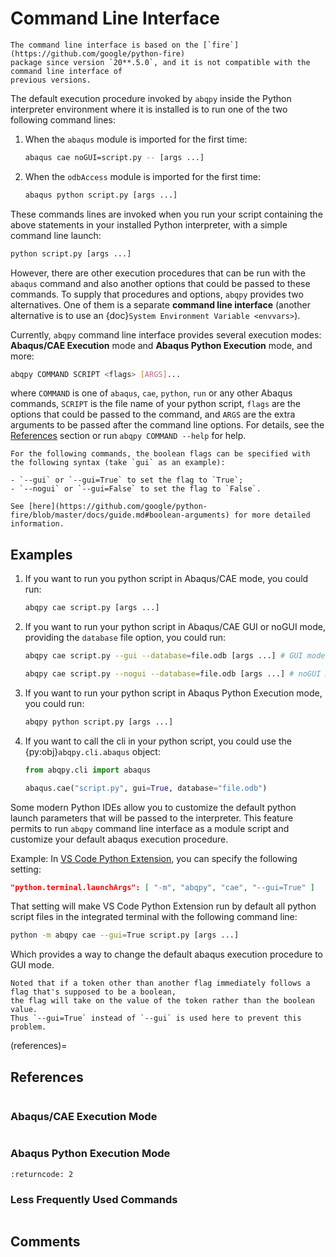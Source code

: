 # Command Line Interface

```{warning}
The command line interface is based on the [`fire`](https://github.com/google/python-fire)
package since version `20**.5.0`, and it is not compatible with the command line interface of
previous versions.
```

The default execution procedure invoked by `abqpy` inside the Python interpreter
environment where it is installed is to run one of the two following command lines:

1. When the `abaqus` module is imported for the first time:

   ```sh
   abaqus cae noGUI=script.py -- [args ...]
   ```

2. When the `odbAccess` module is imported for the first time:

   ```sh
   abaqus python script.py [args ...]
   ```

These commands lines are invoked when you run your script containing the above
statements in your installed Python interpreter, with a simple command line launch:

```sh
python script.py [args ...]
```

However, there are other execution procedures that can be run with the `abaqus`
command and also another options that could be passed to these commands. To supply
that procedures and options, `abqpy` provides two alternatives. One of them is a
separate **command line interface** (another alternative is to use an
{doc}`System Environment Variable <envvars>`).

Currently, `abqpy` command line interface provides several execution modes: **Abaqus/CAE
Execution** mode and **Abaqus Python Execution** mode, and more:

```sh
abqpy COMMAND SCRIPT <flags> [ARGS]...
```

where `COMMAND` is one of `abaqus`, `cae`, `python`, `run` or any other Abaqus commands,
`SCRIPT` is the file name of your python script, `flags` are the options that could be
passed to the command, and `ARGS` are the extra arguments to be passed after the command
line options. For details, see the [References](#references) section or run
`abqpy COMMAND --help` for help.

```{note}
For the following commands, the boolean flags can be specified with the following syntax (take `gui` as an example):

- `--gui` or `--gui=True` to set the flag to `True`;
- `--nogui` or `--gui=False` to set the flag to `False`.

See [here](https://github.com/google/python-fire/blob/master/docs/guide.md#boolean-arguments) for more detailed information.
```

## Examples

1. If you want to run you python script in Abaqus/CAE mode, you could run:

   ```sh
   abqpy cae script.py [args ...]
   ```

2. If you want to run your python script in Abaqus/CAE GUI or noGUI mode, providing
   the `database` file option, you could run:

   ```sh
   abqpy cae script.py --gui --database=file.odb [args ...] # GUI mode

   abqpy cae script.py --nogui --database=file.odb [args ...] # noGUI mode
   ```

3. If you want to run your python script in Abaqus Python Execution mode, you could run:

   ```sh
   abqpy python script.py [args ...]
   ```

4. If you want to call the cli in your python script, you could use the
   {py:obj}`abqpy.cli.abaqus` object:

   ```python
   from abqpy.cli import abaqus

   abaqus.cae("script.py", gui=True, database="file.odb")
   ```

Some modern Python IDEs allow you to customize the default python launch parameters
that will be passed to the interpreter. This feature permits to run `abqpy` command line
interface as a module script and customize your default abaqus execution procedure.

Example: In
[VS Code Python Extension](https://marketplace.visualstudio.com/items?itemName=ms-python.python),
you can specify the following setting:

```json
"python.terminal.launchArgs": [ "-m", "abqpy", "cae", "--gui=True" ]
```

That setting will make VS Code Python Extension run by default all python script
files in the integrated terminal with the following command line:

```sh
python -m abqpy cae --gui=True script.py [args ...]
```

Which provides a way to change the default abaqus execution procedure to GUI mode.

```{warning}
Noted that if a token other than another flag immediately follows a flag that's supposed to be a boolean,
the flag will take on the value of the token rather than the boolean value.
Thus `--gui=True` instead of `--gui` is used here to prevent this problem.
```

(references)=

## References

```{command-output} abqpy

```

### Abaqus/CAE Execution Mode

```{command-output} abqpy cae --help

```

### Abaqus Python Execution Mode

```{command-output} abqpy python --help
:returncode: 2
```

### Less Frequently Used Commands

```{command-output} abqpy misc --help

```

## Comments

<script
   type="text/javascript"
   src="https://utteranc.es/client.js"
   async="async"
   repo="haiiliin/abqpy"
   issue-term="pathname"
   theme="github-light"
   label="💬 comment"
   crossorigin="anonymous"
/>

